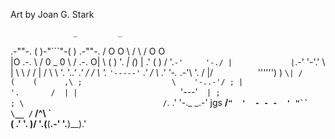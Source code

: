 Art by Joan G. Stark

                  _         _
 .-""-.          ( )-"```"-( )          .-""-.
/ O O  \          /         \          /  O O \
|O .-.  \        /   0 _ 0   \        /  .-. O|
\ (   )  '.    _|     (_)     |     .'  (   ) /
 '.`-'     '-./ |             |`\.-'     '-'.'
   \         |  \   \     /   /  |         /
    \        \   '.  '._.'  .'   /        /
     \        '.   `'-----'`   .'        /
      \   .'    '-._        .-'\   '.   /
       |/`          `'''''')    )    `\|
       /                  (    (      ,\
      ;                    \    '-..-'/ ;
      |                     '.       /  |
      |                       `'---'`   |
      ;                                 ;
       \                               /
        `.                           .'
          '-._                   _.-'
    jgs    __/`"  '  - - -  ' "`` \__
         /`            /^\           `\
         \(          .'   '.         )/
          '.(__(__.-'       '.__)__).'

